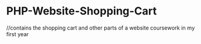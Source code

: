 # PHP-Website-Shopping-Cart
//contains the shopping cart and other parts of a website coursework in my first year
